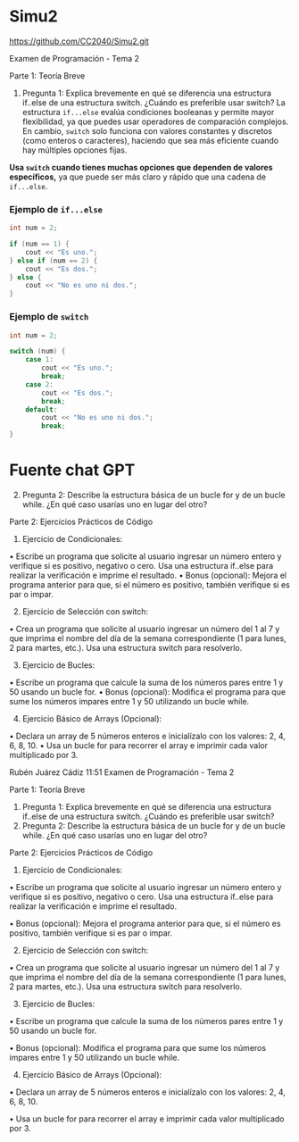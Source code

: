 # Simu2
https://github.com/CC2040/Simu2.git

Examen de Programación - Tema 2

Parte 1: Teoría Breve

1. Pregunta 1: Explica brevemente en qué se diferencia una estructura if..else de una estructura switch. ¿Cuándo es preferible usar switch?
La estructura `if...else` evalúa condiciones booleanas y permite mayor flexibilidad, ya que puedes usar operadores de comparación complejos. En cambio, `switch` solo funciona con valores constantes y discretos (como enteros o caracteres), haciendo que sea más eficiente cuando hay múltiples opciones fijas.

**Usa `switch` cuando tienes muchas opciones que dependen de valores específicos,** ya que puede ser más claro y rápido que una cadena de `if...else`.

### Ejemplo de `if...else`
```cpp
int num = 2;

if (num == 1) {
    cout << "Es uno.";
} else if (num == 2) {
    cout << "Es dos.";
} else {
    cout << "No es uno ni dos.";
}
```

### Ejemplo de `switch`
```cpp
int num = 2;

switch (num) {
    case 1:
        cout << "Es uno.";
        break;
    case 2:
        cout << "Es dos.";
        break;
    default:
        cout << "No es uno ni dos.";
        break;
}
```
# Fuente chat GPT
2. Pregunta 2: Describe la estructura básica de un bucle for y de un bucle while. ¿En qué caso usarías uno en lugar del otro?

Parte 2: Ejercicios Prácticos de Código

1. Ejercicio de Condicionales:

• Escribe un programa que solicite al usuario ingresar un número entero y verifique si es positivo, negativo o cero. Usa una estructura if..else para realizar la verificación e imprime el resultado.
• Bonus (opcional): Mejora el programa anterior para que, si el número es positivo, también verifique si es par o impar.

2. Ejercicio de Selección con switch:

• Crea un programa que solicite al usuario ingresar un número del 1 al 7 y que imprima el nombre del día de la semana correspondiente (1 para lunes, 2 para martes, etc.). Usa una estructura switch para resolverlo.

3. Ejercicio de Bucles:

• Escribe un programa que calcule la suma de los números pares entre 1 y 50 usando un bucle for.
• Bonus (opcional): Modifica el programa para que sume los números impares entre 1 y 50 utilizando un bucle while.

4. Ejercicio Básico de Arrays (Opcional):

• Declara un array de 5 números enteros e inicialízalo con los valores: 2, 4, 6, 8, 10.
• Usa un bucle for para recorrer el array e imprimir cada valor multiplicado por 3.

Rubén Juárez Cádiz
11:51
Examen de Programación - Tema 2

Parte 1: Teoría Breve


1. Pregunta 1: Explica brevemente en qué se diferencia una estructura if..else de una estructura switch. ¿Cuándo es preferible usar switch?
2. Pregunta 2: Describe la estructura básica de un bucle for y de un bucle while. ¿En qué caso usarías uno en lugar del otro?


Parte 2: Ejercicios Prácticos de Código



1. Ejercicio de Condicionales:

• Escribe un programa que solicite al usuario ingresar un número entero y verifique si es positivo, negativo o cero. Usa una estructura if..else para realizar la verificación e imprime el resultado.

• Bonus (opcional): Mejora el programa anterior para que, si el número es positivo, también verifique si es par o impar.

2. Ejercicio de Selección con switch:

• Crea un programa que solicite al usuario ingresar un número del 1 al 7 y que imprima el nombre del día de la semana correspondiente (1 para lunes, 2 para martes, etc.). Usa una estructura switch para resolverlo.

3. Ejercicio de Bucles:

• Escribe un programa que calcule la suma de los números pares entre 1 y 50 usando un bucle for.

• Bonus (opcional): Modifica el programa para que sume los números impares entre 1 y 50 utilizando un bucle while.

4. Ejercicio Básico de Arrays (Opcional):

• Declara un array de 5 números enteros e inicialízalo con los valores: 2, 4, 6, 8, 10.

• Usa un bucle for para recorrer el array e imprimir cada valor multiplicado por 3.
